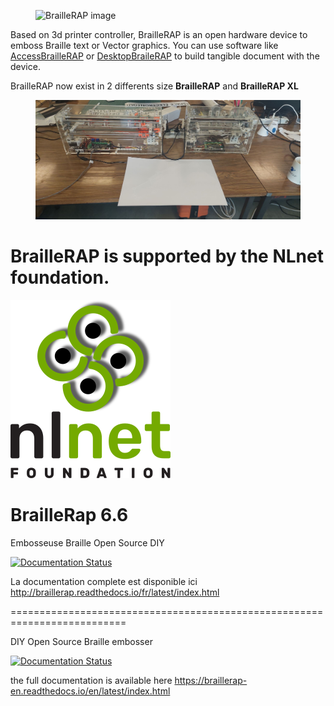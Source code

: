 
<figure>
<img src="https://github.com/braillerap/BrailleRap/blob/master/docs/IMG/github_logo.png" alt="BrailleRAP image" style="width:50% align:center">
</figure>


Based on 3d printer controller, BrailleRAP is an open hardware device to emboss Braille text or Vector graphics. You can use software like [AccessBrailleRAP](https://github.com/braillerap/AccessBrailleRAP) or [DesktopBraileRAP](https://github.com/braillerap/DesktopBrailleRAP) to build tangible document with the device.


BrailleRAP now exist in 2 differents size **BrailleRAP** and **BrailleRAP XL**

<figure>
<img src="https://github.com/braillerap/BrailleRap/blob/master/docs/IMG/github_logo2.jpg" alt="BrailleRAP and BrailleRAP XL image" style="width:50% align:center">
</figure>

# BrailleRAP is supported by the NLnet foundation.

[![NLnet foundation logo](https://github.com/braillerap/BrailleRap/blob/master/docs/IMG/logo-sh.png '')](https://nlnet.nl/)

# BrailleRap 6.6

Embosseuse Braille Open Source DIY

[![Documentation Status](https://readthedocs.org/projects/braillerap/badge/?version=latest&style=plastic)](https://braillerap.readthedocs.io/fr/latest/?badge=latest)

La documentation complete est disponible ici http://braillerap.readthedocs.io/fr/latest/index.html

==========================================================================

DIY Open Source Braille embosser

[![Documentation Status](https://readthedocs.org/projects/braillerap-en/badge/?version=latest&style=plastic)](https://braillerap-en.readthedocs.io/en/latest/index.html)

the full documentation is available here https://braillerap-en.readthedocs.io/en/latest/index.html

